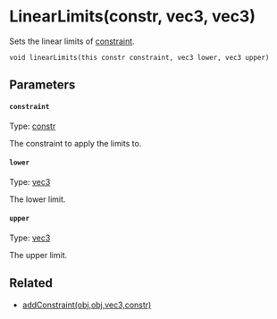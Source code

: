 # LinearLimits(constr, vec3, vec3)

Sets the linear limits of [constraint](#constraint).

```
void linearLimits(this constr constraint, vec3 lower, vec3 upper)
```

## Parameters

#### `constraint`
Type: [constr](/MdDocs/Types/Constr.md)

The constraint to apply the limits to.

#### `lower`
Type: [vec3](/MdDocs/Types/Vec3.md)

The lower limit.

#### `upper`
Type: [vec3](/MdDocs/Types/Vec3.md)

The upper limit.

## Related

 - [addConstraint(obj,obj,vec3,constr)](/MdDocs/Functions/Physics/AddConstraint.md)

